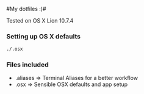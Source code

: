 #My dotfiles :)#

Tested on OS X Lion 10.7.4


### Setting up OS X defaults
```bash
./.osx
```

### Files included
* .aliases => Terminal Aliases for a better workflow
* .osx => Sensible OSX defaults and app setup